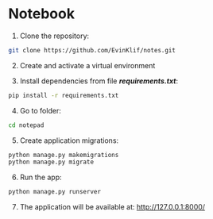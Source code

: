 # Notebook

1. Clone the repository:
```bash
git clone https://github.com/EvinKlif/notes.git
```
2. Create and activate a virtual environment

3. Install dependencies from file ***requirements.txt***:
```bash
pip install -r requirements.txt
```

4. Go to folder:
```bash
cd notepad
```

5. Create application migrations:
```bash
python manage.py makemigrations
python manage.py migrate
```

6. Run the app:
```bash
python manage.py runserver
```

7. The application will be available at: http://127.0.0.1:8000/
